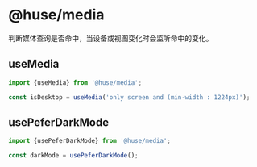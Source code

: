 # @huse/media

判断媒体查询是否命中，当设备或视图变化时会监听命中的变化。

## useMedia

```javascript
import {useMedia} from '@huse/media';

const isDesktop = useMedia('only screen and (min-width : 1224px)');
```

## usePeferDarkMode

```javascript
import {usePeferDarkMode} from '@huse/media';

const darkMode = usePeferDarkMode();
```
